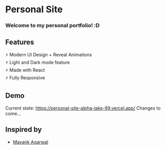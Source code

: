 # Personal Site

### Welcome to my personal portfolio! :D

<!--<h2 align="center">
  <img src="https://github.com/mayankagarwal09/dev-portfolio/blob/master/images/dev-portfolio.gif" alt="Dev Portfolio" />
  <br>
</h2> -->

## Features

⚡️ Modern UI Design + Reveal Animations\
⚡️ Light and Dark mode feature\
⚡️ Made with React\
⚡️ Fully Responsive

## Demo
Current state: https://personal-site-alpha-lake-99.vercel.app/
Changes to come...

<!--To view the demo: **[click here](https://dev-portfolio-mayankagarwal09.vercel.app)**-->

## Inspired by

- [Mayank Agarwal](https://mayankagarwal09.com)
